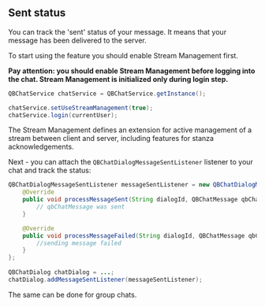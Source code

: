 <span id="Sent_status" class="on_page_navigation"></span>
## Sent status

You can track the 'sent' status of your message. It means that your message has been delivered to the server.

To start using the feature you should enable Stream Management first.

**Pay attention: you should enable Stream Management before logging into the chat. Stream Management is initialized only during login step.**
```java
QBChatService chatService = QBChatService.getInstance();

chatService.setUseStreamManagement(true);
chatService.login(currentUser);
```

The Stream Management defines an extension for active management of a stream between client and server, including features for stanza acknowledgements.

Next - you can attach the ```QBChatDialogMessageSentListener``` listener to your chat and track the status:
```java
QBChatDialogMessageSentListener messageSentListener = new QBChatDialogMessageSentListener() {
    @Override
    public void processMessageSent(String dialogId, QBChatMessage qbChatMessage) {
        // qbChatMessage was sent
    }

    @Override
    public void processMessageFailed(String dialogId, QBChatMessage qbChatMessage) {
        //sending message failed
    }
};
        
QBChatDialog chatDialog = ...;        
chatDialog.addMessageSentListener(messageSentListener);
```

The same can be done for group chats.

